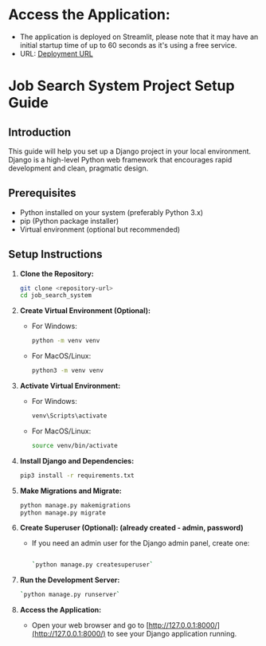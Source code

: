 # Access the Application:

- The application is deployed on Streamlit, please note that it may have an initial startup time of up to 60 seconds as it's using a free service.
- URL: [Deployment URL](https://job-search-system-y10u.onrender.com)

# Job Search System Project Setup Guide

## Introduction
This guide will help you set up a Django project in your local environment. Django is a high-level Python web framework that encourages rapid development and clean, pragmatic design.

## Prerequisites
- Python installed on your system (preferably Python 3.x)
- pip (Python package installer)
- Virtual environment (optional but recommended)

## Setup Instructions
1. **Clone the Repository:**
   ```bash
   git clone <repository-url>
   cd job_search_system
   
2. **Create Virtual Environment (Optional):**
   - For Windows:
     ```bash
     python -m venv venv
     ```
   - For MacOS/Linux:
     ```bash
     python3 -m venv venv
     ```

3. **Activate Virtual Environment:**
   - For Windows:
     ```bash
     venv\Scripts\activate
     ```
   - For MacOS/Linux:
     ```bash
     source venv/bin/activate
     ```

4. **Install Django and Dependencies:**
   ```bash
   pip3 install -r requirements.txt

5. **Make Migrations and Migrate:**
   ```bash
   python manage.py makemigrations
   python manage.py migrate

6.  **Create Superuser (Optional): (already created - admin, password)**
    
    - If you need an admin user for the Django admin panel, create one:
        
        ```bash
        
        `python manage.py createsuperuser`
        
7.  **Run the Development Server:**
    
    ```bash
    `python manage.py runserver`
    
8.  **Access the Application:**
    
    *   Open your web browser and go to [http://127.0.0.1:8000/](http://127.0.0.1:8000/) to see your Django application running.




